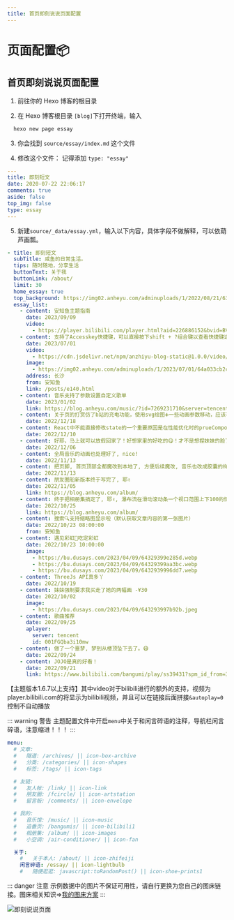 ```yaml
---
title: 首页即刻说说页面配置
---
```

# 页面配置📦
## 首页即刻说说页面配置

1. 前往你的 Hexo 博客的根目录

2. 在 Hexo 博客根目录 `[blog]`下打开终端，输入

```bash
  hexo new page essay
```

3. 你会找到 `source/essay/index.md` 这个文件

4. 修改这个文件：
   记得添加 `type: "essay"`

```yml 
---
title: 即刻短文
date: 2020-07-22 22:06:17
comments: true
aside: false
top_img: false
type: essay
---
```

5. 新建`source/_data/essay.yml`，输入以下内容，具体字段不做解释，可以依葫芦画瓢。

```yml essay.yml
- title: 即刻短文
  subTitle: 咸鱼的日常生活。
  tips: 随时随地，分享生活
  buttonText: 关于我
  buttonLink: /about/
  limit: 30
  home_essay: true
  top_background: https://img02.anheyu.com/adminuploads/1/2022/08/21/630249e2df20f.jpg
  essay_list:
    - content: 安知鱼主题指南
      date: 2023/09/09
      video:
        - https://player.bilibili.com/player.html?aid=226886152&bvid=BV1Ch41137tR&cid=1081639816&p=1&autoplay=0
    - content: 支持了Accesskey快捷键，可以直接按下shift + ?组合键以查看快捷键选项。
      date: 2023/07/01
      video:
        - https://cdn.jsdelivr.net/npm/anzhiyu-blog-static@1.0.0/video/%E9%A3%8E%E8%BD%A6%E6%A0%B7%E5%BC%8F%E6%95%88%E6%9E%9C%E9%A2%84%E8%A7%88.mp4
      image:
        - https://img02.anheyu.com/adminuploads/1/2023/07/01/64a033cb2c21e.webp!blogimg
      address: 长沙
      from: 安知鱼
      link: /posts/e140.html
    - content: 音乐支持了参数设置自定义歌单
      date: 2023/01/02
      link: https://blog.anheyu.com/music/?id=7269231710&server=tencent
    - content: 关于页的打赏仿了b站的充电功能，使用svg绘图➕一些动画参数移动，应该不会被b站警告吧😜，另外文章也支持了顶部随机b站同款春秋冬banner。
      date: 2022/12/18
    - content: React中不能直接修改state的一个重要原因是在性能优化时的prueComponment会进行浅层比较会认为是用一个对象且不能进入队列中批量更新
      date: 2022/12/10
    - content: 好耶，马上就可以放假回家了！好想家里的好吃的😋！才不是想捏妹妹的脸了
      date: 2022/12/06
    - content: 全局音乐的动画也处理好了, nice!
      date: 2022/11/13
    - content: 把页脚, 首页顶部全都魔改到本地了, 方便后续魔改, 音乐也改成胶囊的样式了, 其实还是想让胶囊可拖拽, 不可点击改变歌词位置的, 但是弄了半天都没弄好就放弃了
      date: 2022/11/13
    - content: 朋友圈船新版本终于写完了, 耶✌️
      date: 2022/11/05
      link: https://blog.anheyu.com/album/
    - content: 终于把相册集搞定了, 耶✌️, 瀑布流在滑动滚动条一个视口范围上下100的情况执行一次, 到底部停止监听让性能高了好多，再也不会布局混乱🤪了
      date: 2022/10/25
      link: https://blog.anheyu.com/album/
    - content: 搜索🔍支持缩略图显示啦（默认获取文章内容的第一张图片）
      date: 2022/10/23 08:00:00
      from: 安知鱼
    - content: 遇见彩虹🌈吃定彩虹
      date: 2022/10/23 10:00:00
      image:
        - https://bu.dusays.com/2023/04/09/64329399e285d.webp
        - https://bu.dusays.com/2023/04/09/64329399aa3bc.webp
        - https://bu.dusays.com/2023/04/09/6432939996dd7.webp
    - content: ThreeJs API真多丫
      date: 2022/10/19
    - content: 妹妹强制要求我买走了她的两幅画 -¥30
      date: 2022/10/02
      image:
        - https://bu.dusays.com/2023/04/09/643293997b92b.jpeg
    - content: 歌曲推荐
      date: 2022/09/25
      aplayer:
        server: tencent
        id: 001FGQba3i10mw
    - content: 做了一个噩梦, 梦到从楼顶坠下去了。😷
      date: 2022/09/24
    - content: JOJO是真的好看！
      date: 2022/09/21
      link: https://www.bilibili.com/bangumi/play/ss39431?spm_id_from=333.337.0.0
```

【主题版本1.6.7以上支持】其中video对于bilibili进行的额外的支持，视频为player.bilibili.com的将显示为bilibili视频，并且可以在链接后面拼接`&autoplay=0`控制不自动播放

::: warning 警告
主题配置文件中开启`menu`中关于和闲言碎语的注释，导航栏闲言碎语，注意缩进！！！
:::

```yml
menu:
  # 文章:
  #   隧道: /archives/ || icon-box-archive
  #   分类: /categories/ || icon-shapes
  #   标签: /tags/ || icon-tags

  # 友链:
  #   友人帐: /link/ || icon-link
  #   朋友圈: /fcircle/ || icon-artstation
  #   留言板: /comments/ || icon-envelope

  # 我的:
  #   音乐馆: /music/ || icon-music
  #   追番页: /bangumis/ || icon-bilibili1
  #   相册集: /album/ || icon-images
  #   小空调: /air-conditioner/ || icon-fan

  关于:
    #   关于本人: /about/ || icon-zhifeiji
    闲言碎语: /essay/ || icon-lightbulb
    #   随便逛逛: javascript:toRandomPost() || icon-shoe-prints1
```

::: danger 注意
示例数据中的图片不保证可用性，请自行更换为您自己的图床链接。图床相关知识=>[我的图床方案](https://blog.anheyu.com/posts/2785.html)
:::

![即刻说说页面](https://img02.anheyu.com/adminuploads/1/2023/04/09/643263bdd2aa4.png!blogimg)
